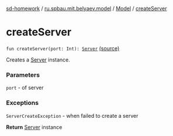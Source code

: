 [sd-homework](../../index.md) / [ru.spbau.mit.belyaev.model](../index.md) / [Model](index.md) / [createServer](.)

# createServer

`fun createServer(port: Int): `[`Server`](../-server/index.md) [(source)](https://github.com/StasBel/sd-homework/blob/gRPC/src/main/kotlin/ru/spbau/mit/belyaev/model/Model.kt#L36)

Creates a [Server](../-server/index.md) instance.

### Parameters

`port` - of server

### Exceptions

`ServerCreateException` - when failed to create a server

**Return**
[Server](../-server/index.md) instance

